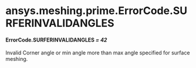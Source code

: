 <a id="ansys-meshing-prime-errorcode-surferinvalidangles"></a>

# ansys.meshing.prime.ErrorCode.SURFERINVALIDANGLES

<a id="ansys.meshing.prime.ErrorCode.SURFERINVALIDANGLES"></a>

#### ErrorCode.SURFERINVALIDANGLES *= 42*

Invalid Corner angle or min angle more than max angle specified for surface meshing.

<!-- !! processed by numpydoc !! -->
